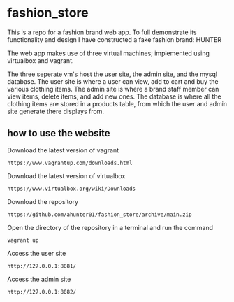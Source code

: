 # fashion_store
This is a repo for a fashion brand web app.  To full demonstrate its functionality and design I have constructed a fake fashion brand: HUNTER

The web app makes use of three virtual machines; implemented using virtualbox and vagrant.

The three seperate vm's host the user site, the admin site, and the mysql database.  The user site is where a user can view, add to cart and buy the various clothing items.  The admin site is where a brand staff member can view items, delete items, and add new ones.  The database is where all the clothing items are stored in a products table, from which the user and admin site generate there displays from.

## how to use the website

Download the latest version of vagrant

```
https://www.vagrantup.com/downloads.html
```

Download the latest version of virtualbox

```
https://www.virtualbox.org/wiki/Downloads
```

Download the repository

```
https://github.com/ahunter01/fashion_store/archive/main.zip
```

Open the directory of the repository in a terminal and run the command

```
vagrant up
```

Access the user site

```
http://127.0.0.1:8081/
```

Access the admin site

```
http://127.0.0.1:8082/
```